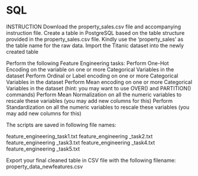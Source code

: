 # SQL
INSTRUCTION
Download the property_sales.csv file and accompanying instruction file.
Create a table in PostgreSQL based on the table structure provided in the property_sales.csv file. Kindly use the ‘property_sales’ as the table name for the raw data.
Import the Titanic dataset into the newly created table

Perform the following Feature Engineering tasks:
Perform One-Hot Encoding on the variable on one or more Categorical Variables in the dataset
Perform Ordinal or Label encoding on one or more Categorical Variables in the dataset
Perform Mean encoding on one or more Categorical Variables in the dataset (hint: you may want to use OVER() and PARTITION() commands)
Perform Mean Normalization on all the numeric variables to rescale these variables (you may add new columns for this)
Perform Standardization on all the numeric variables to rescale these variables (you may add new columns for this)


The scripts are saved in following file names:

feature_engineering_task1.txt
feature_engineering _task2.txt
feature_engineering _task3.txt
feature_engineering _task4.txt
feature_engineering _task5.txt

Export your final cleaned table in CSV file with the following filename:  property_data_newfeatures.csv

